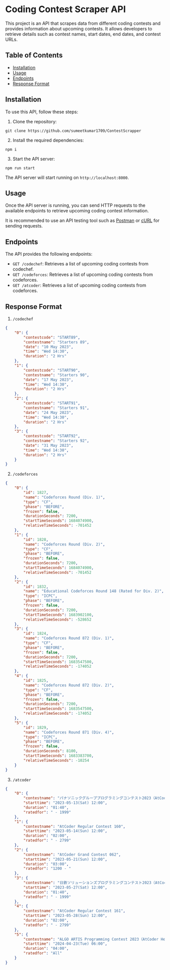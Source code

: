 # Coding Contest Scraper API

This project is an API that scrapes data from different coding contests and provides information about upcoming contests. It allows developers to retrieve details such as contest names, start dates, end dates, and contest URLs.

## Table of Contents
- [Installation](#installation)
- [Usage](#usage)
- [Endpoints](#endpoints)
- [Response Format](#response-format)


## Installation

To use this API, follow these steps:

1. Clone the repository:
```
git clone https://github.com/sumeetkumar1709/ContestScrapper
```


2. Install the required dependencies:
```
npm i
```

3. Start the API server:
```
npm run start

```

The API server will start running on `http://localhost:8000`.

## Usage

Once the API server is running, you can send HTTP requests to the available endpoints to retrieve upcoming coding contest information.

It is recommended to use an API testing tool such as [Postman](https://www.postman.com/) or [cURL](https://curl.se/) for sending requests.


## Endpoints

The API provides the following endpoints:

- `GET /codechef`: Retrieves a list of upcoming coding contests from codechef.
- `GET /codeforces`: Retrieves a list of upcoming coding contests from codeforces.
- `GET /atcoder`: Retrieves a list of upcoming coding contests from codeforces.

## Response Format

1. `/codechef`

```json
{
    "0": {
        "contestcode": "START89",
        "contestname": "Starters 89",
        "date": "10 May 2023",
        "time": "Wed 14:30",
        "duration": "2 Hrs"
    },
    "1": {
        "contestcode": "START90",
        "contestname": "Starters 90",
        "date": "17 May 2023",
        "time": "Wed 14:30",
        "duration": "2 Hrs"
    },
    "2": {
        "contestcode": "START91",
        "contestname": "Starters 91",
        "date": "24 May 2023",
        "time": "Wed 14:30",
        "duration": "2 Hrs"
    },
    "3": {
        "contestcode": "START92",
        "contestname": "Starters 92",
        "date": "31 May 2023",
        "time": "Wed 14:30",
        "duration": "2 Hrs"
    }
}
```
2. `/codeforces`

```json
{
    "0": {
        "id": 1827,
        "name": "Codeforces Round (Div. 1)",
        "type": "CF",
        "phase": "BEFORE",
        "frozen": false,
        "durationSeconds": 7200,
        "startTimeSeconds": 1684074900,
        "relativeTimeSeconds": -701452
    },
    "1": {
        "id": 1828,
        "name": "Codeforces Round (Div. 2)",
        "type": "CF",
        "phase": "BEFORE",
        "frozen": false,
        "durationSeconds": 7200,
        "startTimeSeconds": 1684074900,
        "relativeTimeSeconds": -701452
    },
    "2": {
        "id": 1832,
        "name": "Educational Codeforces Round 148 (Rated for Div. 2)",
        "type": "ICPC",
        "phase": "BEFORE",
        "frozen": false,
        "durationSeconds": 7200,
        "startTimeSeconds": 1683902100,
        "relativeTimeSeconds": -528652
    },
    "3": {
        "id": 1824,
        "name": "Codeforces Round 872 (Div. 1)",
        "type": "CF",
        "phase": "BEFORE",
        "frozen": false,
        "durationSeconds": 7200,
        "startTimeSeconds": 1683547500,
        "relativeTimeSeconds": -174052
    },
    "4": {
        "id": 1825,
        "name": "Codeforces Round 872 (Div. 2)",
        "type": "CF",
        "phase": "BEFORE",
        "frozen": false,
        "durationSeconds": 7200,
        "startTimeSeconds": 1683547500,
        "relativeTimeSeconds": -174052
    },
    "5": {
        "id": 1829,
        "name": "Codeforces Round 871 (Div. 4)",
        "type": "ICPC",
        "phase": "BEFORE",
        "frozen": false,
        "durationSeconds": 8100,
        "startTimeSeconds": 1683383700,
        "relativeTimeSeconds": -10254
    }
}
```
3. `/atcoder`

```json
{
    "0": {
        "contestname": "パナソニックグループプログラミングコンテスト2023（AtCoder Beginner Contest 301）",
        "starttime": "2023-05-13(Sat) 12:00",
        "duration": "01:40",
        "ratedfor": " - 1999"
    },
    "1": {
        "contestname": "AtCoder Regular Contest 160",
        "starttime": "2023-05-14(Sun) 12:00",
        "duration": "02:00",
        "ratedfor": " - 2799"
    },
    "2": {
        "contestname": "AtCoder Grand Contest 062",
        "starttime": "2023-05-21(Sun) 12:00",
        "duration": "03:00",
        "ratedfor": "1200 - "
    },
    "3": {
        "contestname": "日鉄ソリューションズプログラミングコンテスト2023（AtCoder Beginner Contest 303）",
        "starttime": "2023-05-27(Sat) 12:00",
        "duration": "01:40",
        "ratedfor": " - 1999"
    },
    "4": {
        "contestname": "AtCoder Regular Contest 161",
        "starttime": "2023-05-28(Sun) 12:00",
        "duration": "02:00",
        "ratedfor": " - 2799"
    },
    "5": {
        "contestname": "ALGO ARTIS Programming Contest 2023（AtCoder Heuristic Contest 020）",
        "starttime": "2024-04-23(Tue) 06:00",
        "duration": "04:00",
        "ratedfor": "All"
    }
} 
```
